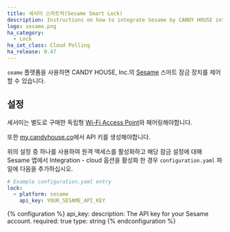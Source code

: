```yaml
---
title: 세서미 스마트락(Sesame Smart Lock)
description: Instructions on how to integrate Sesame by CANDY HOUSE into Home Assistant.
logo: sesame.png
ha_category:
  - Lock
ha_iot_class: Cloud Polling
ha_release: 0.47
---
```


`seame` 플랫폼을 사용하면 CANDY HOUSE, Inc.의 [Sesame](https://candyhouse.co/) 스마트 잠금 장치를 제어할 수 있습니다.

## 설정

세서미는 별도로 구매한 독립형 [Wi-Fi Access Point](https://candyhouse.co/collections/frontpage/products/wi-fi-access-point)와 페어링해야합니다.

또한 [my.candyhouse.co](https://my.candyhouse.co/#/credentials)에서 API 키를 생성해야합니다.

위의 설정 중 하나를 사용하여 원격 액세스를 활성화하고 해당 잠금 설정에 대해 Sesame 앱에서 Integration - cloud 옵션을 활성화 한 경우 `configuration.yaml` 파일에 다음을 추가하십시오.

```yaml
# Example configuration.yaml entry
lock:
  - platform: sesame
    api_key: YOUR_SESAME_API_KEY
```

{% configuration %}
api_key:
  description: The API key for your Sesame account.
  required: true
  type: string
{% endconfiguration %}
